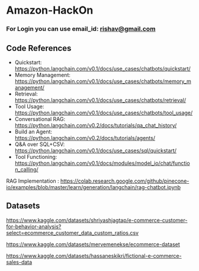# Amazon-HackOn

### For Login you can use email_id: rishav@gmail.com

## Code References

- Quickstart: https://python.langchain.com/v0.1/docs/use_cases/chatbots/quickstart/
- Memory Management: https://python.langchain.com/v0.1/docs/use_cases/chatbots/memory_management/
- Retrieval: https://python.langchain.com/v0.1/docs/use_cases/chatbots/retrieval/
- Tool Usage: https://python.langchain.com/v0.1/docs/use_cases/chatbots/tool_usage/
- Conversational RAG: https://python.langchain.com/v0.2/docs/tutorials/qa_chat_history/
- Build an Agent: https://python.langchain.com/v0.2/docs/tutorials/agents/
- Q&A over SQL+CSV: https://python.langchain.com/v0.1/docs/use_cases/sql/quickstart/
- Tool Functioning: https://python.langchain.com/v0.1/docs/modules/model_io/chat/function_calling/

RAG Implementation : https://colab.research.google.com/github/pinecone-io/examples/blob/master/learn/generation/langchain/rag-chatbot.ipynb

## Datasets
https://www.kaggle.com/datasets/shriyashjagtap/e-commerce-customer-for-behavior-analysis?select=ecommerce_customer_data_custom_ratios.csv

https://www.kaggle.com/datasets/mervemenekse/ecommerce-dataset

https://www.kaggle.com/datasets/hassaneskikri/fictional-e-commerce-sales-data
